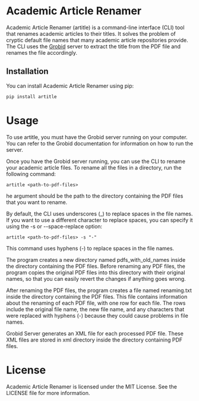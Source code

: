 # Academic Article Renamer

Academic Article Renamer (artitle) is a command-line interface (CLI) tool that renames academic articles to their titles. It solves the problem of cryptic default file names that many academic article repositories provide. The CLI uses the [Grobid](https://grobid.readthedocs.io/en/latest/) server to extract the title from the PDF file and renames the file accordingly.

## Installation

You can install Academic Article Renamer using pip:

```sh
pip install artitle
```

# Usage

To use artitle, you must have the Grobid server running on your computer. You can refer to the Grobid documentation for information on how to run the server.

Once you have the Grobid server running, you can use the CLI to rename your academic article files. To rename all the files in a directory, run the following command:

```shell
artitle <path-to-pdf-files>
```

he <path-to-pdf-files> argument should be the path to the directory containing the PDF files that you want to rename.

By default, the CLI uses underscores (_) to replace spaces in the file names. If you want to use a different character to replace spaces, you can specify it using the -s or --space-replace option:

```shell
artitle <path-to-pdf-files> -s "-"
```

This command uses hyphens (-) to replace spaces in the file names.

The program creates a new directory named pdfs_with_old_names inside the directory containing the PDF files. Before renaming any PDF files, the program copies the original PDF files into this directory with their original names, so that you can easily revert the changes if anything goes wrong.

After renaming the PDF files, the program creates a file named renaming.txt inside the directory containing the PDF files. This file contains information about the renaming of each PDF file, with one row for each file. The rows include the original file name, the new file name, and any characters that were replaced with hyphens (-) because they could cause problems in file names.

Grobid Server generates an XML file for each processed PDF file. These XML files are stored in xml directory inside the directory containing PDF files.

# License

Academic Article Renamer is licensed under the MIT License. See the LICENSE file for more information.
